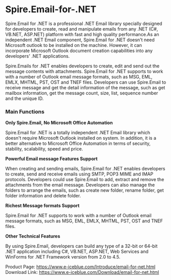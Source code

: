 # Spire.Email-for-.NET

Spire.Email for .NET is a professional .NET Email library specially designed for developers to create, read and manipulate emails from any .NET (C#, VB.NET, ASP.NET) platform with fast and high quality performance.As an independent .NET Email component, Spire.Email for .NET doesn't need Microsoft outlook to be installed on the machine. However, it can incorporate Microsoft Outlook document creation capabilities into any developers' .NET applications.

Spire.Emails for .NET enables developers to create, edit and send out the message contents with attachments. Spire.Email for .NET supports to work with a number of Outlook email message formats, such as MSG, EML, EMLX, MHTML, PST, OST and TNEF files. Developers can use Spire.Email to receive message and get the detail information of the message, such as get mailbox information, get the message count, size, list, sequence number and the unique ID.

<h3>Main Functions</h3>

<b>Only Spire.Email, No Microsoft Office Automation</b>

Spire.Email for .NET is a totally independent .NET Email library which doesn't require Microsoft Outlook installed on system. In addition, it is a better alternative to Microsoft Office Automation in terms of security, stability, scalability, speed and price.

<b>Powerful Email message Features Support</b>

When creating and sending emails, Spire.Email for .NET enables developers to create, send and receive emails using SMTP, POP3 MIME and IMAP protocols. Developers could use Spire.Email to add, extract and remove the attachments from the email message. Developers can also manage the folders to arrange the emails, such as create new folder, rename folder, get folder information and delete folder.

<b>Richest Message formats Support</b>

Spire.Email for .NET supports to work with a number of Outlook email message formats, such as MSG, EML, EMLX, MHTML, PST, OST and TNEF files.

<b>Other Technical Features</b>

By using Spire.Email, developers can build any type of a 32-bit or 64-bit .NET application including C#, VB.NET, ASP.NET, Web Services and WinForms for .NET Framework version from 2.0 to 4.5.

Product Page: https://www.e-iceblue.com/Introduce/email-for-net.html <br>
Download Link: https://www.e-iceblue.com/Download/email-for-net.html
